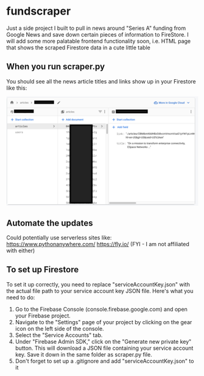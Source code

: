 # fundscraper

Just a side project I built to pull in news around "Series A" funding from Google News and save down certain pieces of information to FireStore. I will add some more palatable frontend functionality soon, i.e. HTML page that shows the scraped Firestore data in a cute little table

## When you run scraper.py

You should see all the news article titles and links show up in your Firestore like this:

![screenshot](https://github.com/ehp2021/fundscraper/blob/main/db.png)

## Automate the updates
Could potentially use serverless sites like:
https://www.pythonanywhere.com/
https://fly.io/
(FYI - I am not affiliated with either)

## To set up Firestore

To set it up correctly, you need to replace "serviceAccountKey.json" with the actual file path to your service account key JSON file. Here's what you need to do:

1) Go to the Firebase Console (console.firebase.google.com) and open your Firebase project.
2) Navigate to the "Settings" page of your project by clicking on the gear icon on the left side of the console.
3) Select the "Service Accounts" tab.
4) Under "Firebase Admin SDK," click on the "Generate new private key" button. This will download a JSON file containing your service account key. Save it down in the same folder as scraper.py file.
5) Don't forget to set up a .gitignore and add "serviceAccountKey.json" to it

